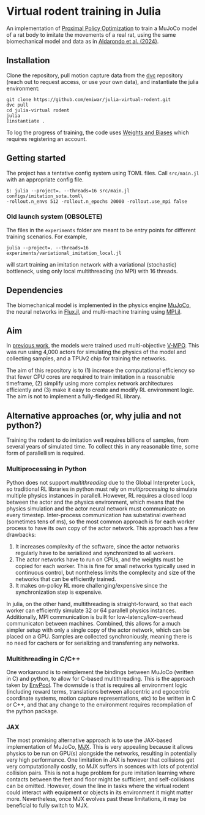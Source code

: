 # Virtual rodent training in Julia

An implementation of [Proximal Policy Optimization](https://en.wikipedia.org/wiki/Proximal_policy_optimization) to train a MuJoCo model of a rat body to imitate the movements of a real rat, using the same biomechanical model and data as in [Aldarondo et al. (2024)](https://www.nature.com/articles/s41586-024-07633-4).

## Installation
Clone the repository, pull motion capture data from the [dvc](https://dvc.org/) repository (reach out to request access, or use your own data), and instantiate the julia environment:
```
git clone https://github.com/emiwar/julia-virtual-rodent.git
dvc pull
cd julia-virtual rodent
julia
]instantiate .
```
To log the progress of training, the code uses [Weights and Biases](https://wandb.ai/) which requires registering an account.

## Getting started
The project has a tentative config system using TOML files. Call `src/main.jl` with an appropriate config file.
```
$: julia --project=. --threads=16 src/main.jl configs/imitation_sota.toml\
-rollout.n_envs 512 -rollout.n_epochs 20000 -rollout.use_mpi false
```

### Old launch system (OBSOLETE)
The files in the `experiments` folder are meant to be entry points for different training scenarios. For example,
```
julia --project=. --threads=16 experiments/variational_imitation_local.jl
```
will start training an imitation network with a variational (stochastic) bottleneck, using only local multithreading (no MPI) with 16 threads.

## Dependencies
The biomechanical model is implemented in the physics engine [MuJoCo](https://mujoco.org), the neural networks in [Flux.jl](https://fluxml.ai/), and multi-machine training using [MPI.jl](https://juliaparallel.org/MPI.jl).

## Aim
In [previous work](https://www.nature.com/articles/s41586-024-07633-4), the models were trained used multi-objective [V-MPO](https://arxiv.org/abs/1909.12238). This was run using 4,000 actors for simulating the physics of the model and collecting samples, and a TPUv2 chip for training the networks.

The aim of this repository is to (1) increase the computational efficiency so that fewer CPU cores are required to train imitation in a reasonable timeframe, (2) simplify using more complex network architectures efficiently and (3) make it easy to create and modify RL environment logic. The aim is not to implement a fully-fledged RL library.

## Alternative approaches (or, why julia and not python?)
Training the rodent to do imitation well requires billions of samples, from several years of simulated time. To collect this in any reasonable time, some form of parallellism is required.

### Multiprocessing in Python
Python does not support _multithreading_ due to the Global Interpreter Lock, so traditional RL libraries in python must rely on _multiprocessing_ to simulate multiple physics instances in parallell. However, RL requires a closed loop between the actor and the physics environment, which means that the physics simulation and the actor neural network must communicate on every timestep. Inter-process communication has substatinal overhead (sometimes tens of ms), so the most common approach is for each worker process to have its own copy of the actor network. This approach has a few drawbacks:
1) It increases complexity of the software, since the actor networks regularly have to be serialized and synchronized to all workers.
2) The actor networks have to run on CPUs, and the weights must be copied for each worker. This is fine for small networks typically used in continuous control, but nontheless limits the complexity and size of the networks that can be efficiently trained.
3) It makes on-policy RL more challenging/expensive since the synchronization step is expensive.

In julia, on the other hand, multithreading is straight-forward, so that each worker can efficiently simulate 32 or 64 parallell physics instances. Additionally, MPI communication is built for low-latency/low-overhead communicaton between machines. Combined, this allows for a much simpler setup with only a single copy of the actor network, which can be placed on a GPU. Samples are collected synchroniously, meaning there is no need for cachers or for serializing and transferring any networks.

### Multithreading in C/C++
One workaround is to reimplement the bindings between MuJoCo (written in C) and python, to allow for C-based multithreading. This is the approach taken by [EnvPool](https://github.com/sail-sg/envpool). The downside is that is requires all environment logic (including reward terms, translations between allocentric and egocentric coordinate systems, motion capture representations, etc) to be written in C or C++, and that any change to the environment requires recompilation of the python package.

### JAX
The most promising alternative approach is to use the JAX-based implementation of MuJoCo, [MJX](https://mujoco.readthedocs.io/en/stable/mjx.html). This is very appealing because it allows physics to be run on GPU(s) alongside the networks, resulting in potentially very high performance. One limitation in JAX is however that collisions get very computationally costly, so MJX suffers in scences with lots of potential collision pairs. This is not a huge problem for pure imitation learning where contacts between the feet and floor might be sufficient, and self-collisions can be omitted. However, down the line in tasks where the virtual rodent could interact with equipment or objects in its environment it might matter more. Nevertheless, once MJX evolves past these limitations, it may be beneficial to fully switch to MJX.

